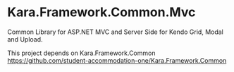 # Kara.Framework.Common.Mvc
Common Library for ASP.NET MVC and Server Side for Kendo Grid, Modal and Upload.

This project depends on Kara.Framework.Common https://github.com/student-accommodation-one/Kara.Framework.Common
